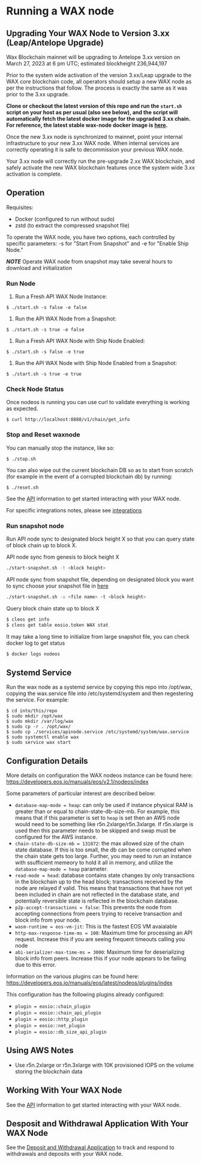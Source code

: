 Running a WAX node
===================


## Upgrading Your WAX Node to Version 3.xx (Leap/Antelope Upgrade)

Wax Blockchain mainnet will be upgrading to Antelope 3.xx version on March 27, 2023 at 6 pm UTC; estimated blockheight 236,944,197

Prior to the system wide activation of the version 3.xx/Leap upgrade to the WAX core blockchain code, all operators should setup a new WAX node as per the instructions that follow. The process is exactly the same as it was prior to the 3.xx upgrade.

**Clone or checkout the latest version of this repo and run the `start.sh` script on your host as per usual (also see below), and the script will automatically fetch the latest docker image for the upgraded 3.xx chain. For reference, the latest stable wax-node docker image is [here](https://hub.docker.com/layers/waxteam/waxnode/v3.1.3wax02/images/sha256-b15b8733fc8a84eab0e157f9b7a86e716b1d4587af69a11efa29e8d952ed5d90?context=explore).**

Once the new 3.xx node is synchronized to mainnet, point your internal infrastructure to your new 3.xx WAX node. When internal services are correctly operating it is safe to decommission your previous WAX node.

Your 3.xx node will correctly run the pre-upgrade 2.xx WAX blockchain, and safely activate the new WAX blockchain features once the system wide 3.xx activation is complete.

## Operation

Requisites:
- Docker (configured to run without sudo)
- zstd (to extract the compressed snapshot file)

To operate the WAX node, you have two options, each controlled by specific parameters: -s for "Start From Snapshot" and -e for "Enable Ship Node."

***NOTE*** Operate WAX node from snapshot may take several hours to download and initialization

### Run Node
1. Run a Fresh API WAX Node Instance:
```
$ ./start.sh -s false -e false
```

1. Run the API WAX Node from a Snapshot:
```
$ ./start.sh -s true -e false
```

1. Run a Fresh API WAX Node with Ship Node Enabled:
```
$ ./start.sh -s false -e true
```

1. Run the API WAX Node with Ship Node Enabled from a Snapshot:
```
$ ./start.sh -s true -e true
```
### Check Node Status
Once nodeos is running you can use curl to validate everything is working as expected.
```
$ curl http://localhost:8888/v1/chain/get_info
```

### Stop and Reset waxnode
You can manually stop the instance, like so:

```
$ ./stop.sh
```

You can also wipe out the current blockchain DB so as to start from scratch (for example in the event of a corrupted blockchain db) by running:

```
$ ./reset.sh
```

See the [API](./API.md) information to get started interacting with your WAX node.

For specific integrations notes, please see [integrations](./INTEGRATIONS.md)

### Run snapshot node

Run API node sync to designated block height X so that you can query state of block chain up to block X.

API node sync from genesis to block height X
```bash
./start-snapshot.sh -t <block height>
```

API node sync from snapshot file, depending on designated block you want to sync choose your snapshot file in [here](https://snapshots-cdn.eossweden.org/wax/5.x/)

```bash
./start-snapshot.sh -u <file name> -t <block height>
```

Query block chain state up to block X

```bash
$ cleos get info
$ cleos get table eosio.token WAX stat
```

It may take a long time to initialize from large snapshot file, you can check docker log to get status

```bash
$ docker logs nodeos
```

## Systemd Service

Run the wax node as a systemd service by copying this repo into /opt/wax, copying the wax.service file into /etc/systemd/system and then regestering the service. For example:

```
$ cd into/this/repo
$ sudo mkdir /opt/wax
$ sudo mkdir /var/log/wax
$ sudo cp -r . /opt/wax/
$ sudo cp ./services/apinode.service /etc/systemd/system/wax.service
$ sudo systemctl enable wax
$ sudo service wax start
```

## Configuration Details

More details on configuration the WAX nodeos instance can be found here: https://developers.eos.io/manuals/eos/v2.1/nodeos/index

Some parameters of particular interest are described below:

* `database-map-mode = heap`: can only be used if instance physical RAM is greater than or equal to chain-state-db-size-mb. For example, this means that if this parameter is set to `heap` is set then an AWS node would need to be something like r5n.2xlarge/r5n.3xlarge. If r5n.xlarge is used then this parameter needs to be skipped and swap must be configured for the AWS instance.
* `chain-state-db-size-mb = 131072`: the max allowed size of the chain state database. If this is too small, the db can be come corrupted when the chain state gets too large. Further, you may need to run an instance with ssufficient memeory to hold it all in memory, and utilize the `database-map-mode = heap` parameter.
* `read-mode = head`: database contains state changes by only transactions in the blockchain up to the head block; transactions received by the node are relayed if valid. This means that transactions that have not yet been included in chain are not reflected in the database state, and potentially reversible state is reflected in the blockchain database.
* `p2p-accept-transactions = false`: This prevents the node from accepting connections from peers trying to receive transaction and block info from your node. 
* `wasm-runtime = eos-vm-jit`: This is the fastest EOS VM avaialable
* `http-max-response-time-ms = 100`: Maximum time for processing an API request. Increase this if you are seeing frequent timeouts calling you node
* `abi-serializer-max-time-ms = 3000`: Maximum time for deserializing block info from peers. Increase this if your node appears to be failing due to this error.

Information on the various plugins can be found here: https://developers.eos.io/manuals/eos/latest/nodeos/plugins/index

This configuration has the following plugins already configured:

* `plugin = eosio::chain_plugin`
* `plugin = eosio::chain_api_plugin`
* `plugin = eosio::http_plugin`
* `plugin = eosio::net_plugin`
* `plugin = eosio::db_size_api_plugin`


## Using AWS Notes

* Use r5n.2xlarge or r5n.3xlarge with 10K provisioned IOPS on the volume storing the blockchain data

## Working With Your WAX Node

See the [API](./API.md) information to get started interacting with your WAX node.

## Desposit and Withdrawal Application  With Your WAX Node

See the [Deposit and Withdrawal Application](https://github.com/worldwide-asset-exchange/wax-deposit-withdrawal) to track and respond to withdrawals and deposits with your WAX node.
